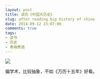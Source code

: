 ```yaml
---
layout: post
title: 读完《中国大历史》
slug: after reading big history of china
date: 2014-09-12 23:07:00
comments: true
tags:
- 读书
- 历史
- 青梅煮酒
---
```


![](http://pic.yupoo.com/leninlee/E3k8bFJc/medium.jpg)

偏学术，比较抽象，不如《万历十五年》好看。
